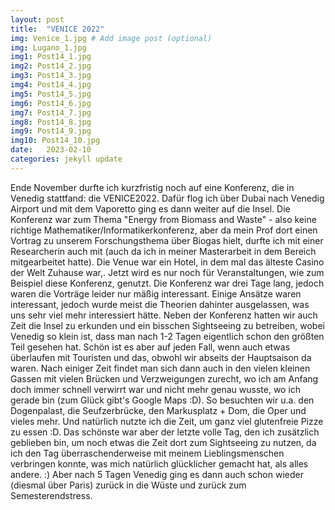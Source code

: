 ```yaml
---
layout: post
title:  "VENICE 2022"
img: Venice_1.jpg # Add image post (optional)
img: Lugano_1.jpg
img1: Post14_1.jpg
img2: Post14_2.jpg
img3: Post14_3.jpg
img4: Post14_4.jpg
img5: Post14_5.jpg
img6: Post14_6.jpg
img7: Post14_7.jpg
img8: Post14_8.jpg
img9: Post14_9.jpg
img10: Post14_10.jpg
date:   2023-02-10
categories: jekyll update
---
```


Ende November durfte ich kurzfristig noch auf eine Konferenz, die in Venedig stattfand: die VENICE2022. Dafür flog ich über Dubai nach Venedig Airport und mit dem Vaporetto ging es dann weiter auf die Insel.
Die Konferenz war zum Thema "Energy from Biomass and Waste" - also keine richtige Mathematiker/Informatikerkonferenz, aber da mein Prof dort einen Vortrag zu unserem Forschungsthema über Biogas hielt, durfte ich mit einer Researcherin auch mit (auch da ich in meiner Masterarbeit in dem Bereich mitgearbeitet hatte). Die Venue war ein Hotel, in dem mal das älteste Casino der Welt Zuhause war,. Jetzt wird es nur noch für Veranstaltungen, wie zum Beispiel diese Konferenz, genutzt.
Die Konferenz war drei Tage lang, jedoch waren die Vorträge leider nur mäßig interessant. Einige Ansätze waren interessant, jedoch wurde meist die Theorien dahinter ausgelassen, was uns sehr viel mehr interessiert hätte.
Neben der Konferenz hatten wir auch Zeit die Insel zu erkunden und ein bisschen Sightseeing zu betreiben, wobei Venedig so klein ist, dass man nach 1-2 Tagen eigentlich schon den größten Teil gesehen hat. Schön ist es aber auf jeden Fall, wenn auch etwas überlaufen mit Touristen und das, obwohl wir abseits der Hauptsaison da waren. Nach einiger Zeit findet man sich dann auch in den vielen kleinen Gassen mit vielen Brücken und Verzweigungen zurecht, wo ich am Anfang doch immer schnell verwirrt war und nicht mehr genau wusste, wo ich gerade bin (zum Glück gibt's Google Maps :D). So besuchten wir u.a. den Dogenpalast, die Seufzerbrücke, den Markusplatz + Dom, die Oper und vieles mehr. Und natürlich nutzte ich die Zeit, um ganz viel glutenfreie Pizze zu essen :D.
Das schönste war aber der letzte volle Tag, den ich zusätzlich geblieben bin, um noch etwas die Zeit dort zum Sightseeing zu nutzen, da ich den Tag überraschenderweise mit meinem Lieblingsmenschen verbringen konnte, was mich natürlich glücklicher gemacht hat, als alles andere. :)
Aber nach 5 Tagen Venedig ging es dann auch schon wieder (diesmal über Paris) zurück in die Wüste und zurück zum Semesterendstress.
